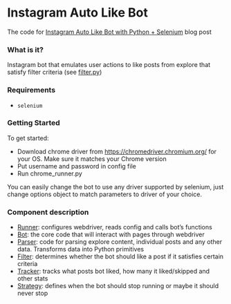 # Instagram Auto Like Bot

The code for [Instagram Auto Like Bot with Python + Selenium](https://medium.com/@maxAvdyushkin/instagram-auto-like-bot-with-python-selenium-539b21d3212b) blog post

### What is it?

Instagram bot that emulates user actions to like posts from explore that satisfy filter criteria (see [filter.py](filter.py))

### Requirements

- `selenium`

### Getting Started

To get started:
- Download chrome driver from https://chromedriver.chromium.org/ for your OS. Make sure it matches your Chrome version
- Put username and password in config file
- Run chrome_runner.py

You can easily change the bot to use any driver supported by selenium, just change options object to match parameters to driver of your choice.

### Component description

- [Runner](chrome_runner.py): configures webdriver, reads config and calls bot’s functions
- [Bot](bot.py): the core code that will interact with pages through webdriver
- [Parser](post_parser.py): code for parsing explore content, individual posts and any other data. Transforms data into Python primitives
- [Filter](filter.py): determines whether the bot should like a post if it satisfies certain criteria
- [Tracker](tracker.py): tracks what posts bot liked, how many it liked/skipped and other stats
- [Strategy](strategy.py): defines when the bot should stop running or maybe it should never stop
